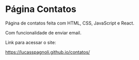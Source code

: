 # Página Contatos
Página de contatos feita com HTML, CSS, JavaScript e React.

Com funcionalidade de enviar email.

Link para acessar o site:

https://lucasspagnoli.github.io/contatos/
